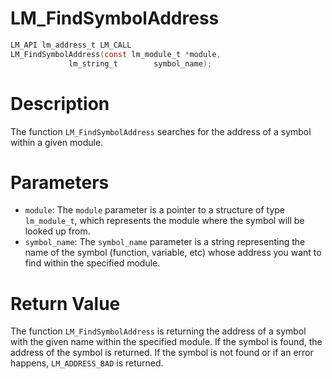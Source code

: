 # LM_FindSymbolAddress

```c
LM_API lm_address_t LM_CALL
LM_FindSymbolAddress(const lm_module_t *module,
		     lm_string_t        symbol_name);
```

# Description
The function `LM_FindSymbolAddress` searches for the address of a symbol within a given module.

# Parameters
 - `module`: The `module` parameter is a pointer to a structure of type `lm_module_t`, which
represents the module where the symbol will be looked up from.
 - `symbol_name`: The `symbol_name` parameter is a string representing the name of the symbol
(function, variable, etc) whose address you want to find within the specified module.

# Return Value
The function `LM_FindSymbolAddress` is returning the address of a symbol with the given name
within the specified module. If the symbol is found, the address of the symbol is returned. If the
symbol is not found or if an error happens, `LM_ADDRESS_BAD` is returned.
